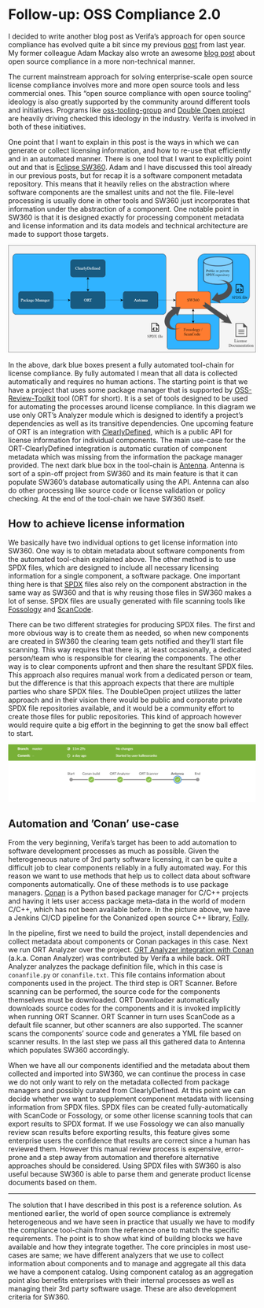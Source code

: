 # Follow-up: OSS Compliance 2.0

I decided to write another blog post as Verifa’s approach for open source compliance has evolved quite a bit since my previous [post](https://medium.com/verifa/oss-compliance-4e3822757c5) from last year. My former colleague Adam Mackay also wrote an awesome [blog post](https://medium.com/verifa/open-source-compliance-in-the-devops-world-cf3167b880e9) about open source compliance in a more non-technical manner.

The current mainstream approach for solving enterprise-scale open source license compliance involves more and more open source tools and less commercial ones. This “open source compliance with open source tooling” ideology is also greatly supported by the community around different tools and initiatives. Programs like [oss-tooling-group](https://oss-compliance-tooling.org/) and [Double Open project](https://www.doubleopen.org/) are heavily driving checked this ideology in the industry. Verifa is involved in both of these initiatives.

One point that I want to explain in this post is the ways in which we can generate or collect licensing information, and how to re-use that efficiently and in an automated manner. There is one tool that I want to explicitly point out and that is [Eclipse SW360](https://github.com/eclipse/sw360). Adam and I have discussed this tool already in our previous posts, but for recap it is a software component metadata repository. This means that it heavily relies on the abstraction where software components are the smallest units and not the file. File-level processing is usually done in other tools and SW360 just incorporates that information under the abstraction of a component. One notable point in SW360 is that it is designed exactly for processing component metadata and license information and its data models and technical architecture are made to support those targets.

![Tools in the OSS compliance tool-chain](../docs/img/principal-workflow.png)

In the above, dark blue boxes present a fully automated tool-chain for license compliance. By fully automated I mean that all data is collected automatically and requires no human actions. The starting point is that we have a project that uses some package manager that is supported by [OSS-Review-Toolkit](https://github.com/heremaps/oss-review-toolkit) tool (ORT for short). It is a set of tools designed to be used for automating the processes around license compliance. In this diagram we use only ORT’s Analyzer module which is designed to identify a project’s dependencies as well as its transitive dependencies. One upcoming feature of ORT is an integration with [ClearlyDefined](https://clearlydefined.io/), which is a public API for license information for individual components. The main use-case for the ORT-ClearlyDefined integration is automatic curation of component metadata which was missing from the information the package manager provided. The next dark blue box in the tool-chain is [Antenna](https://github.com/eclipse/antenna). Antenna is sort of a spin-off project from SW360 and its main feature is that it can populate SW360’s database automatically using the API. Antenna can also do other processing like source code or license validation or policy checking. At the end of the tool-chain we have SW360 itself.

## How to achieve license information

We basically have two individual options to get license information into SW360. One way is to obtain metadata about software components from the automated tool-chain explained above. The other method is to use SPDX files, which are designed to include all necessary licensing information for a single component, a software package. One important thing here is that [SPDX](https://spdx.org/) files also rely on the component abstraction in the same way as SW360 and that is why reusing those files in SW360 makes a lot of sense. SPDX files are usually generated with file scanning tools like [Fossology](https://github.com/fossology/fossology) and [ScanCode](https://github.com/nexB/scancode-toolkit).

There can be two different strategies for producing SPDX files. The first and more obvious way is to create them as needed, so when new components are created in SW360 the clearing team gets notified and they’ll start file scanning. This way requires that there is, at least occasionally, a dedicated person/team who is responsible for clearing the components. The other way is to clear components upfront and then share the resultant SPDX files. This approach also requires manual work from a dedicated person or team, but the difference is that this approach expects that there are multiple parties who share SPDX files. The DoubleOpen project utilizes the latter approach and in their vision there would be public and corporate private SPDX file repositories available, and it would be a community effort to create those files for public repositories. This kind of approach however would require quite a big effort in the beginning to get the snow ball effect to start.

![OSS-compliance-tool-chain-implementation-in-a-CI/CD-pipeline](../docs/img/pipeline.png)

## Automation and ’Conan’ use-case

From the very beginning, Verifa’s target has been to add automation to software development processes as much as possible. Given the heterogeneous nature of 3rd party software licensing, it can be quite a difficult job to clear components reliably in a fully automated way. For this reason we want to use methods that help us to collect data about software components automatically. One of these methods is to use package managers. [Conan](https://conan.io/) is a Python based package manager for C/C++ projects and having it lets user access package meta-data in the world of modern C/C++, which has not been available before. In the picture above, we have a Jenkins CI/CD pipeline for the Conanized open source C++ library, [Folly](https://github.com/facebook/folly).

In the pipeline, first we need to build the project, install dependencies and collect metadata about components or Conan packages in this case. Next we run ORT Analyzer over the project. [ORT Analyzer integration with Conan](https://github.com/heremaps/oss-review-toolkit/pull/1883) (a.k.a. Conan Analyzer) was contributed by Verifa a while back. ORT Analyzer analyzes the package definition file, which in this case is `conanfile.py` or `conanfile.txt`. This file contains information about components used in the project. The third step is ORT Scanner. Before scanning can be performed, the source code for the components themselves must be downloaded. ORT Downloader automatically downloads source codes for the components and it is invoked implicitly when running ORT Scanner. ORT Scanner in turn uses ScanCode as a default file scanner, but other scanners are also supported. The scanner scans the components’ source code and generates a YML file based on scanner results. In the last step we pass all this gathered data to Antenna which populates SW360 accordingly.

When we have all our components identified and the metadata about them collected and imported into SW360, we can continue the process in case we do not only want to rely on the metadata collected from package managers and possibly curated from ClearlyDefined. At this point we can decide whether we want to supplement component metadata with licensing information from SPDX files. SPDX files can be created fully-automatically with ScanCode or Fossology, or some other license scanning tools that can export results to SPDX format. If we use Fossology we can also manually review scan results before exporting results, this feature gives some enterprise users the confidence that results are correct since a human has reviewed them. However this manual review process is expensive, error-prone and a step away from automation and therefore alternative approaches should be considered. Using SPDX files with SW360 is also useful because SW360 is able to parse them and generate product license documents based on them.

---

The solution that I have described in this post is a reference solution. As mentioned earlier, the world of open source compliance is extremely heterogeneous and we have seen in practice that usually we have to modify the compliance tool-chain from the reference one to match the specific requirements. The point is to show what kind of building blocks we have available and how they integrate together. The core principles in most use-cases are same; we have different analyzers that we use to collect information about components and to manage and aggregate all this data we have a component catalog. Using component catalog as an aggregation point also benefits enterprises with their internal processes as well as managing their 3rd party software usage. These are also development criteria for SW360.
